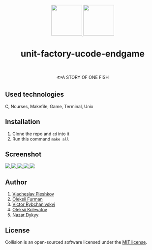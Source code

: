 <p align="center">
    <a href="https://unit.ua/en/" target="_blank">
        <img src="https://github.com/viacheslavpleshkov/unit-factory-ucode/blob/master/.git_images/unit_logo.png?raw=true" height="100px">
    </a>
    <a href="https://apply.ucode.world/" target="_blank">
        <img src="https://github.com/viacheslavpleshkov/unit-factory-ucode/blob/master/.git_images/ucode_logo.png?raw=true" height="100px">
    </a>
    <h1 align="center">unit-factory-ucode-endgame</h1>
    <br>
</p>
<p align="center">🐟A STORY OF ONE FISH</p>

## Used technologies

C, Ncurses, Makefile, Game, Terminal, Unix

## Installation
1. Clone the repo and `cd` into it
1. Run this command `make all`

## Screenshot
<a href="https://apply.ucode.world/" target="_blank">
    <img src="https://github.com/viacheslavpleshkov/unit-factory-ucode-endgame/blob/master/.git_images/screenshot-1.png?raw=true">
</a>
<a href="https://apply.ucode.world/" target="_blank">
    <img src="https://github.com/viacheslavpleshkov/unit-factory-ucode-endgame/blob/master/.git_images/screenshot-2.png?raw=true">
</a>
<a href="https://apply.ucode.world/" target="_blank">
    <img src="https://github.com/viacheslavpleshkov/unit-factory-ucode-endgame/blob/master/.git_images/screenshot-3.png?raw=true">
</a>
<a href="https://apply.ucode.world/" target="_blank">
    <img src="https://github.com/viacheslavpleshkov/unit-factory-ucode-endgame/blob/master/.git_images/uscreenshot-4.png?raw=true">
</a>
<a href="https://apply.ucode.world/" target="_blank">
    <img src="https://github.com/viacheslavpleshkov/unit-factory-ucode-endgame/blob/master/.git_images/uscreenshot-5.png?raw=true">
</a>

## Author
1. <a href="https://github.com/viacheslavpleshkov" target="_blank">Viacheslav Pleshkov</a>
1. <a href="https://github.com/viacheslavpleshkov" target="_blank">Oleksii Furman</a>
1. <a href="https://github.com/rybchanivskyi" target="_blank">Victor Rybchanivskyi</a>
1. <a href="https://github.com/okolevatov" target="_blank">Oleksii Kolevatov</a>
1. <a href="https://github.com/NazarWild" target="_blank">Nazar Dykyy</a>

## License

Collision is an open-sourced software licensed under the [MIT license](LICENSE.md).
